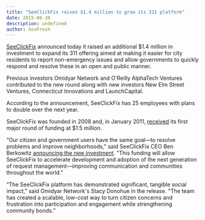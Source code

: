 ```yaml
---
title: "SeeClickFix raises $1.4 million to grow its 311 platform"
date: 2015-06-30
description: undefined
author: GovFresh
---
```


<a href="http://seeclickfix.com">SeeClickFix</a> announced today it raised an additional $1.4 million in investment to expand its 311 offering aimed at making it easier for city residents to report non-emergency issues and allow governments to quickly respond and resolve these in an open and public manner.

Previous investors Omidyar Network and O'Reilly AlphaTech Ventures contributed to the new round along with new investors New Elm Street Ventures, Connecticut Innovations and LaunchCapital.

According to the announcement, SeeClickFix has 25 employees with plans to double over the next year.

SeeClickFix was founded in 2008 and, in January 2011, <a href="http://www.govfresh.com/2011/01/seeclickfix-gets-1-5m-investment-from-omidyar-network-oreilly-alphatech-ventures/">received</a> its first major round of funding at $1.5 million.

“Our citizen and government users have the same goal—to resolve problems and improve neighborhoods," said SeeClickFix CEO Ben Berkowitz <a href="http://blog.seeclickfix.com/seeclickfix-raises-1.4-million-to-fuel-growth">announcing the new investment</a>. "This funding will allow SeeClickFix to accelerate development and adoption of the next generation of request management—improving communication and communities throughout the world.”

“The SeeClickFix platform has demonstrated significant, tangible social impact," said Omidyar Network's Stacy Donohue in the release. "The team has created a scalable, low-cost way to turn citizen concerns and frustration into participation and engagement while strengthening community bonds.”
